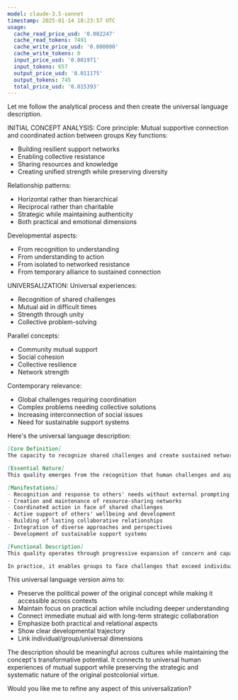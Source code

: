 ```yaml
---
model: claude-3.5-sonnet
timestamp: 2025-01-14 18:23:57 UTC
usage:
  cache_read_price_usd: '0.002247'
  cache_read_tokens: 7491
  cache_write_price_usd: '0.000000'
  cache_write_tokens: 0
  input_price_usd: '0.001971'
  input_tokens: 657
  output_price_usd: '0.011175'
  output_tokens: 745
  total_price_usd: '0.015393'
---
```


Let me follow the analytical process and then create the universal language description.

INITIAL CONCEPT ANALYSIS:
Core principle: Mutual supportive connection and coordinated action between groups
Key functions: 
- Building resilient support networks
- Enabling collective resistance
- Sharing resources and knowledge
- Creating unified strength while preserving diversity

Relationship patterns:
- Horizontal rather than hierarchical
- Reciprocal rather than charitable
- Strategic while maintaining authenticity
- Both practical and emotional dimensions

Developmental aspects:
- From recognition to understanding
- From understanding to action
- From isolated to networked resistance
- From temporary alliance to sustained connection

UNIVERSALIZATION:
Universal experiences:
- Recognition of shared challenges
- Mutual aid in difficult times
- Strength through unity
- Collective problem-solving

Parallel concepts:
- Community mutual support
- Social cohesion
- Collective resilience
- Network strength

Contemporary relevance:
- Global challenges requiring coordination
- Complex problems needing collective solutions
- Increasing interconnection of social issues
- Need for sustainable support systems

Here's the universal language description:

```markdown
[Core Definition]
The capacity to recognize shared challenges and create sustained networks of mutual support and coordinated action, building collective strength while honoring diversity. It manifests as both practical cooperation and deep recognition of interconnected wellbeing, enabling groups to face challenges through unified response while maintaining distinctive identities.

[Essential Nature]
This quality emerges from the recognition that human challenges and aspirations often transcend individual or group boundaries, requiring coordinated response for effective address. It represents the evolution from isolated struggle to networked resilience, combining practical resource-sharing with deeper recognition of shared destiny. The quality manifests through both immediate mutual aid and long-term strategic collaboration, creating durable support systems that strengthen all participants while preserving their autonomy and unique characteristics.

[Manifestations]
- Recognition and response to others' needs without external prompting
- Creation and maintenance of resource-sharing networks
- Coordinated action in face of shared challenges
- Active support of others' wellbeing and development
- Building of lasting collaborative relationships
- Integration of diverse approaches and perspectives
- Development of sustainable support systems

[Functional Description]
This quality operates through progressive expansion of concern and capability, moving from recognition of shared challenges to active creation of support networks. It develops through practical experiences of mutual aid, growing from immediate response to sustained collaboration. The process builds both practical skills in coordination and deeper understanding of interconnected wellbeing.

In practice, it enables groups to face challenges that exceed individual capacity, creating resilient networks that enhance collective capability while preserving individual strength. These networks become self-reinforcing systems that generate both practical solutions and new forms of collaboration, leading to increased collective resilience and capability for addressing complex challenges.
```

This universal language version aims to:
- Preserve the political power of the original concept while making it accessible across contexts
- Maintain focus on practical action while including deeper understanding
- Connect immediate mutual aid with long-term strategic collaboration
- Emphasize both practical and relational aspects
- Show clear developmental trajectory
- Link individual/group/universal dimensions

The description should be meaningful across cultures while maintaining the concept's transformative potential. It connects to universal human experiences of mutual support while preserving the strategic and systematic nature of the original postcolonial virtue.

Would you like me to refine any aspect of this universalization?